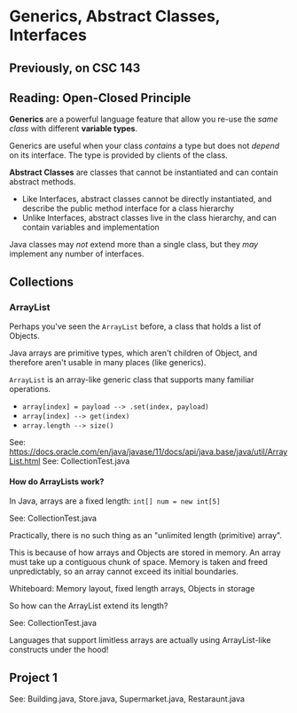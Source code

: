 # Generics, Abstract Classes, Interfaces

## Previously, on CSC 143

## Reading: Open-Closed Principle

**Generics** are a powerful language feature that allow you re-use the *same class* with different **variable types**.

Generics are useful when your class *contains* a type but does not *depend* on its interface.
The type is provided by clients of the class.

**Abstract Classes** are classes that cannot be instantiated and can contain abstract methods.
 - Like Interfaces, abstract classes cannot be directly instantiated, and describe the public method interface for a class hierarchy
 - Unlike Interfaces, abstract classes live in the class hierarchy, and can contain variables and implementation

Java classes may *not* extend more than a single class, but they *may* implement any number of interfaces.

## Collections

### ArrayList

Perhaps you've seen the `ArrayList` before, a class that holds a list of Objects.

Java arrays are primitive types, which aren't children of Object, and therefore aren't usable in many places (like generics).

`ArrayList` is an array-like generic class that supports many familiar operations.

 - `array[index] = payload --> .set(index, payload)`
 - `array[index] --> get(index)`
 - `array.length --> size()`

See: https://docs.oracle.com/en/java/javase/11/docs/api/java.base/java/util/ArrayList.html
See: CollectionTest.java

#### How do ArrayLists work?

In Java, arrays are a fixed length: `int[] num = new int[5]`

See: CollectionTest.java

Practically, there is no such thing as an "unlimited length (primitive) array".

This is because of how arrays and Objects are stored in memory. An array must take up a contiguous chunk of space.
Memory is taken and freed unpredictably, so an array cannot exceed its initial boundaries.

Whiteboard: Memory layout, fixed length arrays, Objects in storage

So how can the ArrayList extend its length?

See: CollectionTest.java

Languages that support limitless arrays are actually using ArrayList-like constructs under the hood!




## Project 1

See: Building.java, Store.java, Supermarket.java, Restaraunt.java
